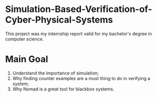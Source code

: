 # Simulation-Based-Verification-of-Cyber-Physical-Systems

This project was my internship report valid for my bachelor's degree in computer science.

# Main Goal

  1. Understand the importance of simulation;
  2. Why finding counter examples are a must thing to do in verifying a system;
  3. Why Nomad is a great tool for blackbox systems. 

